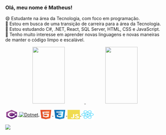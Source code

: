 ### Olá, meu nome é Matheus!

😄 Estudante na área da Tecnologia, com foco em programação.<br/>
🔭 Estou em busca de uma transição de carreira para a área da Tecnologia.<br/>
🌱 Estou estudando C#, .NET, React, SQL Server, HTML, CSS e JavaScript.<br/>
💬 Tenho muito interesse em aprender novas linguagens e novas maneiras de manter o código limpo e escalável.<br/>




<div align="center">
  <a href="https://github.com/mathbueeno">
  <img height="180em" width="45%" src="https://github-readme-stats.vercel.app/api?username=mathbueeno&show_icons=true&theme=transparent"/>
  <img height="180em" width="45%" src="https://github-readme-stats.vercel.app/api/top-langs/?username=mathbueeno&hide_progress=true"/>
</div>

<div style="display: inline_block"><br>
  <img align="center" alt="Csharp" height="30" width="40" src="https://raw.githubusercontent.com/devicons/devicon/master/icons/csharp/csharp-original.svg">
  <img align="center" alt="Dotnet" height="30" width="40" src="https://cdn.jsdelivr.net/gh/devicons/devicon/icons/dotnetcore/dotnetcore-original.svg">
  <img align="center" alt="HTML" height="30" width="40" src="https://raw.githubusercontent.com/devicons/devicon/master/icons/html5/html5-original.svg">
  <img align="center" alt="CSS" height="30" width="40" src="https://raw.githubusercontent.com/devicons/devicon/master/icons/css3/css3-original.svg">
  <img align="center" alt="Js" height="30" width="40" src="https://raw.githubusercontent.com/devicons/devicon/master/icons/javascript/javascript-plain.svg">
  <img align="center" alt="React" height="30" width="40" src="https://raw.githubusercontent.com/devicons/devicon/master/icons/react/react-original.svg">
</div>
<br/>
<div>
 <a href="https://www.linkedin.com/in/matheus-de-abreu-bueno-76942a199" target="_blank"><img src="https://img.shields.io/badge/-LinkedIn-%230077B5?style=for-the-badge&logo=linkedin&logoColor=white" target="_blank"></a> 
</div>
